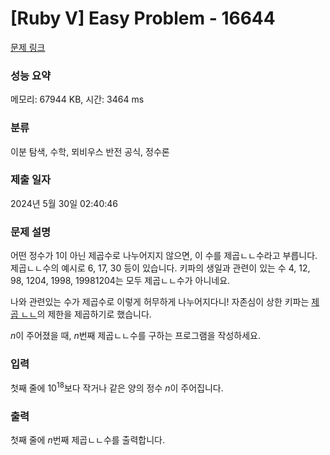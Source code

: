 # [Ruby V] Easy Problem - 16644 

[문제 링크](https://www.acmicpc.net/problem/16644) 

### 성능 요약

메모리: 67944 KB, 시간: 3464 ms

### 분류

이분 탐색, 수학, 뫼비우스 반전 공식, 정수론

### 제출 일자

2024년 5월 30일 02:40:46

### 문제 설명

<p>어떤 정수가 1이 아닌 제곱수로 나누어지지 않으면, 이 수를 제곱ㄴㄴ수라고 부릅니다. 제곱ㄴㄴ수의 예시로 6, 17, 30 등이 있습니다. 키파의 생일과 관련이 있는 수 4, 12, 98, 1204, 1998, 19981204는 모두 제곱ㄴㄴ수가 아니네요.</p>

<p>나와 관련있는 수가 제곱수로 이렇게 허무하게 나누어지다니! 자존심이 상한 키파는 <a href="https://www.acmicpc.net/problem/1557" target="_blank">제곱 ㄴㄴ</a>의 제한을 제곱하기로 했습니다.</p>

<p><em>n</em>이 주어졌을 때, <em>n</em>번째 제곱ㄴㄴ수를 구하는 프로그램을 작성하세요.</p>

### 입력 

 <p>첫째 줄에 10<sup>18</sup>보다 작거나 같은 양의 정수 <em>n</em>이 주어집니다.</p>

### 출력 

 <p>첫째 줄에 <em>n</em>번째 제곱ㄴㄴ수를 출력합니다.</p>

